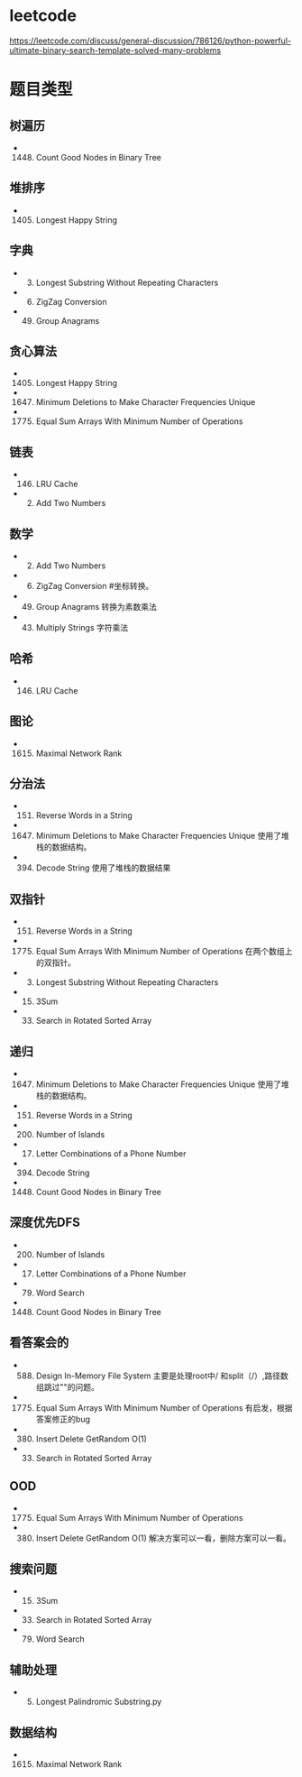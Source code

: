 # leetcode

https://leetcode.com/discuss/general-discussion/786126/python-powerful-ultimate-binary-search-template-solved-many-problems



# 题目类型

## 树遍历
- 1448. Count Good Nodes in Binary Tree
## 堆排序
- 1405. Longest Happy String

## 字典
- 3. Longest Substring Without Repeating Characters
- 6. ZigZag Conversion
- 49. Group Anagrams
## 贪心算法

- 1405. Longest Happy String
- 1647. Minimum Deletions to Make Character Frequencies Unique
- 1775. Equal Sum Arrays With Minimum Number of Operations
## 链表
- 146. LRU Cache
- 2. Add Two Numbers
## 数学 
- 2. Add Two Numbers
- 6. ZigZag Conversion #坐标转换。
- 49. Group Anagrams 转换为素数乘法
- 43. Multiply Strings 字符乘法
## 哈希 
- 146. LRU Cache

## 图论
- 1615. Maximal Network Rank

## 分治法
- 151. Reverse Words in a String
- 1647. Minimum Deletions to Make Character Frequencies Unique 使用了堆栈的数据结构。
- 394. Decode String 使用了堆栈的数据结果

## 双指针
- 151. Reverse Words in a String
- 1775. Equal Sum Arrays With Minimum Number of Operations  在两个数组上的双指针。
- 3. Longest Substring Without Repeating Characters
- 15. 3Sum
- 33. Search in Rotated Sorted Array
## 递归
- 1647. Minimum Deletions to Make Character Frequencies Unique 使用了堆栈的数据结构。
- 151. Reverse Words in a String
- 200. Number of Islands
- 17. Letter Combinations of a Phone Number
- 394. Decode String
- 1448. Count Good Nodes in Binary Tree
## 深度优先DFS
- 200. Number of Islands
- 17. Letter Combinations of a Phone Number 
- 79. Word Search
- 1448. Count Good Nodes in Binary Tree
## 看答案会的
- 588. Design In-Memory File System 主要是处理root中/ 和split（/）,路径数组跳过""的问题。
- 1775. Equal Sum Arrays With Minimum Number of Operations 有启发，根据答案修正的bug
- 380. Insert Delete GetRandom O(1)
- 33. Search in Rotated Sorted Array
## OOD
- 1775. Equal Sum Arrays With Minimum Number of Operations 
- 380. Insert Delete GetRandom O(1) 解决方案可以一看，删除方案可以一看。

## 搜索问题

- 15. 3Sum
- 33. Search in Rotated Sorted Array
- 79. Word Search

## 辅助处理
- 5. Longest Palindromic Substring.py

## 数据结构
- 1615. Maximal Network Rank
